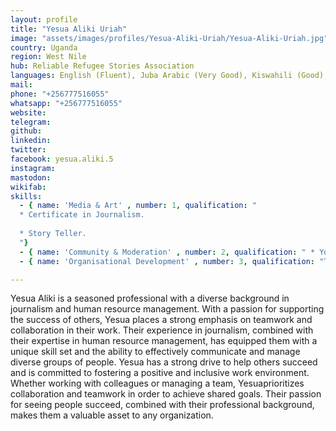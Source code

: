 ```yaml
---
layout: profile
title: "Yesua Aliki Uriah"
image: "assets/images/profiles/Yesua-Aliki-Uriah/Yesua-Aliki-Uriah.jpg"
country: Uganda
region: West Nile
hub: Reliable Refugee Stories Association
languages: English (Fluent), Juba Arabic (Very Good), Kiswahili (Good), Keliko (Native), Kakwa (Fluent)
mail: 
phone: "+256777516055"
whatsapp: "+256777516055"
website: 
telegram: 
github: 
linkedin: 
twitter: 
facebook: yesua.aliki.5
instagram: 
mastodon: 
wikifab: 
skills:
  - { name: 'Media & Art' , number: 1, qualification: "
  * Certificate in Journalism.
  
  * Story Teller.
  "}
  - { name: 'Community & Moderation' , number: 2, qualification: " * Youth advocate"}
  - { name: 'Organisational Development' , number: 3, qualification: "The founder and Executive Director of RRSA" }

---
```

Yesua Aliki is a seasoned professional with a diverse background in journalism and human resource management. With a passion for supporting the success of others, Yesua places a strong emphasis on teamwork and collaboration in their work. Their experience in journalism, combined with their expertise in human resource management, has equipped them with a unique skill set and the ability to effectively communicate and manage diverse groups of people. Yesua has a strong drive to help others succeed and is committed to fostering a positive and inclusive work environment. Whether working with colleagues or managing a team, Yesuaprioritizes collaboration and teamwork in order to achieve shared goals. Their passion for seeing people succeed, combined with their professional background, makes them a valuable asset to any organization.
